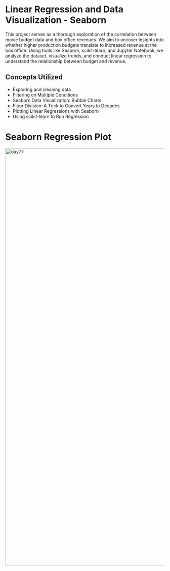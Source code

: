# Linear Regression and Data Visualization - Seaborn
This project serves as a thorough exploration of the correlation between movie budget data and box office revenues. We aim to uncover insights into whether higher production budgets translate to increased revenue at the box office. Using tools like Seaborn, scikit-learn, and Jupyter Notebook, we analyze the dataset, visualize trends, and conduct linear regression to understand the relationship between budget and revenue.

## Concepts Utilized
- Exploring and cleaning data
- Filtering on Multiple Conditions
- Seaborn Data Visualization: Bubble Charts
- Floor Division: A Trick to Convert Years to Decades
- Plotting Linear Regressions with Seaborn
- Using scikit-learn to Run Regression
# Seaborn Regression Plot
<img width="1315" alt="day77" src="https://user-images.githubusercontent.com/98851253/167321056-7628596e-75e2-419d-9fec-0d1911beca4d.png">
